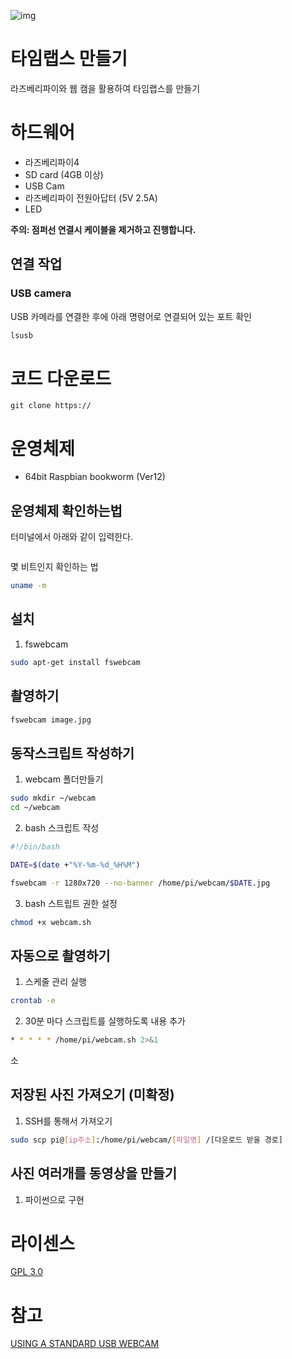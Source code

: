 ![img](https://pimylifeup.com/wp-content/uploads/2015/02/Raspberry-Pi-Webcam-Server-V1.jpg)

# 타임랩스 만들기  

라즈베리파이와 웹 캠을 활용하여 타임랩스를 만들기


# 하드웨어 

- 라즈베리파이4  
- SD card (4GB 이상)
- USB Cam
- 라즈베리파이 전원아답터 (5V 2.5A)
- LED 

**주의: 점퍼선 연결시 케이블을 제거하고 진행합니다.**


## 연결 작업 
### USB camera
USB 카메라를 연결한 후에 아래 명령어로 연결되어 있는 포트 확인  

```bash
lsusb
```

# 코드 다운로드 

    git clone https://

# 운영체제 

- 64bit Raspbian bookworm (Ver12) 

## 운영체제 확인하는법
터미널에서 아래와 같이 입력한다.
```bash
```
몇 비트인지 확인하는 법 
```bash
uname -m
```

## 설치  
1. fswebcam 
```bash
sudo apt-get install fswebcam
```

## 촬영하기 
```bash 
fswebcam image.jpg 
```

## 동작스크립트 작성하기
1. webcam 폴더만들기
```bash
sudo mkdir ~/webcam
cd ~/webcam
```

2. bash 스크립트 작성 
```bash
#!/bin/bash

DATE=$(date +"%Y-%m-%d_%H%M")

fswebcam -r 1280x720 --no-banner /home/pi/webcam/$DATE.jpg
```
3. bash 스트립트 권한 설정 
```bash 
chmod +x webcam.sh
```

## 자동으로 촬영하기
1. 스케줄 관리 실행 
```bash
crontab -e 
```
2. 30분 마다 스크립트를 실행하도록 내용 추가
```bash
* * * * * /home/pi/webcam.sh 2>&1
```
소
## 저장된 사진 가져오기 (미확정)   
1. SSH를 통해서 가져오기 
```bash
sudo scp pi@[ip주소]:/home/pi/webcam/[파일명] /[다운로드 받을 경로]
```

## 사진 여러개를 동영상을 만들기
1. 파이썬으로 구현 

# 라이센스 
[GPL 3.0](https://olis.or.kr/license/Detailselect.do?lId=1072&mapCode=010072)

# 참고
[USING A STANDARD USB WEBCAM](https://www-users.york.ac.uk/~mjf5/shed_cam/src/USB%20webcam.html)

